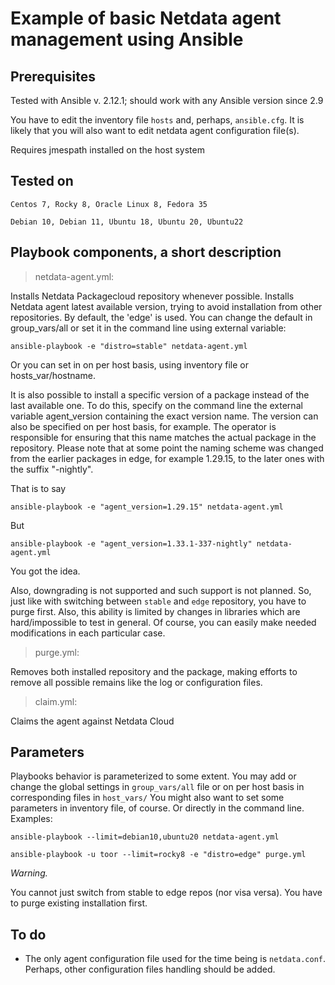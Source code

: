 # Example of basic Netdata agent management using Ansible
## Prerequisites
Tested with Ansible v. 2.12.1; should work with any Ansible version since 2.9

You have to edit the inventory file `hosts` and, perhaps, `ansible.cfg`.
It is likely that you will also want to edit netdata agent configuration file(s).

Requires jmespath installed on the host system
## Tested on
`Centos 7, Rocky 8, Oracle Linux 8, Fedora 35`

`Debian 10, Debian 11, Ubuntu 18, Ubuntu 20, Ubuntu22`

## Playbook components, a short description
> netdata-agent.yml:

Installs Netdata Packagecloud repository whenever possible.
Installs Netdata agent latest available version, trying to avoid installation from other repositories. By default, the 'edge' is used. You can change the default in group_vars/all or set it in the command line using external variable:

`ansible-playbook -e "distro=stable" netdata-agent.yml`

Or you can set in on per host basis, using inventory file or hosts_var/hostname.

It is also possible to install a specific version of a package instead of the last available one.
To do this, specify on the command line the external variable agent_version containing the exact version name.
The version can also be specified on per host basis, for example.
The operator is responsible for ensuring that this name matches the actual package in the repository.
Please note that at some point the naming scheme was changed from the earlier packages in edge, for example 1.29.15, to the later ones with the suffix "-nightly".

That is to say

`ansible-playbook -e "agent_version=1.29.15" netdata-agent.yml`

But

`ansible-playbook -e "agent_version=1.33.1-337-nightly" netdata-agent.yml`

You got the idea.

Also, downgrading is not supported and such support is not planned. So, just like with switching between `stable` and `edge` repository, you have to purge first.
Also, this ability is limited by changes in libraries which are hard/impossible to test in general. Of course, you can easily make needed modifications in each particular case.

> purge.yml:

Removes both installed repository and the package, making efforts to remove all possible remains like the log or configuration files.

> claim.yml:

Claims the agent against Netdata Cloud

## Parameters

Playbooks behavior is parameterized to some extent. You may add or change the global settings in `group_vars/all` file or on per host basis in corresponding files in `host_vars/`
You might also want to set some parameters in inventory file, of course. Or directly in the command line. Examples:

`ansible-playbook --limit=debian10,ubuntu20 netdata-agent.yml`

`ansible-playbook -u toor --limit=rocky8 -e "distro=edge" purge.yml`

*Warning.*

You cannot just switch from stable to edge repos (nor visa versa). You have to purge existing installation first.

## To do

- The only agent configuration file used for the time being is `netdata.conf`. Perhaps, other configuration files handling should be added.

